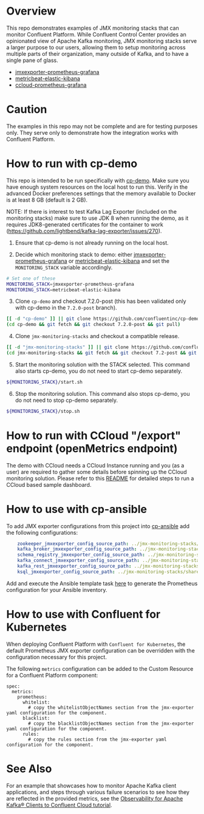 # Overview

This repo demonstrates examples of JMX monitoring stacks that can monitor Confluent Platform.
While Confluent Control Center provides an opinionated view of Apache Kafka monitoring, JMX monitoring stacks serve a larger purpose to our users, allowing them to setup monitoring across multiple parts of their organization, many outside of Kafka, and to have a single pane of glass.

- [jmxexporter-prometheus-grafana](jmxexporter-prometheus-grafana)
- [metricbeat-elastic-kibana](metricbeat-elastic-kibana)
- [ccloud-prometheus-grafana](ccloud-prometheus-grafana)

# Caution

The examples in this repo may not be complete and are for testing purposes only.
They serve only to demonstrate how the integration works with Confluent Platform.

# How to run with cp-demo

This repo is intended to be run specifically with [cp-demo](https://github.com/confluentinc/cp-demo).
Make sure you have enough system resources on the local host to run this.
Verify in the advanced Docker preferences settings that the memory available to Docker is at least 8 GB (default is 2 GB).

NOTE: If there is interest to test Kafka Lag Exporter (included on the monitoring stacks) make sure to use JDK 8 when running the demo, as it requires JDK8-generated certificates for the container to work (<https://github.com/lightbend/kafka-lag-exporter/issues/270>).

1. Ensure that cp-demo is not already running on the local host.

2. Decide which monitoring stack to demo: either [jmxexporter-prometheus-grafana](jmxexporter-prometheus-grafana) or [metricbeat-elastic-kibana](metricbeat-elastic-kibana) and set the `MONITORING_STACK` variable accordingly.

```bash
# Set one of these
MONITORING_STACK=jmxexporter-prometheus-grafana
MONITORING_STACK=metricbeat-elastic-kibana
```

3. Clone `cp-demo` and checkout 7.2.0-post (this has been validated only with cp-demo in the `7.2.0-post` branch).

```bash
[[ -d "cp-demo" ]] || git clone https://github.com/confluentinc/cp-demo.git
(cd cp-demo && git fetch && git checkout 7.2.0-post && git pull)
```

4. Clone `jmx-monitoring-stacks` and checkout a compatible release.

```bash
[[ -d "jmx-monitoring-stacks" ]] || git clone https://github.com/confluentinc/jmx-monitoring-stacks.git
(cd jmx-monitoring-stacks && git fetch && git checkout 7.2-post && git pull)
```

5. Start the monitoring solution with the STACK selected. This command also starts cp-demo, you do not need to start cp-demo separately.

```bash
${MONITORING_STACK}/start.sh
```

6. Stop the monitoring solution. This command also stops cp-demo, you do not need to stop cp-demo separately.

```bash
${MONITORING_STACK}/stop.sh
```
# How to run with CCloud "/export" endpoint (openMetrics endpoint)

The demo with CCloud needs a CCloud Instance running and you (as a user) are required to gather some details before spinning up the CCloud monitoring solution. Please refer to this [README](ccloud-prometheus-grafana/README.md) for detailed steps to run a CCloud based sample dashboard.

# How to use with cp-ansible

To add JMX exporter configurations from this project into [cp-ansible](https://github.com/confluentinc/cp-ansible) add the following configurations:

```yaml
    zookeeper_jmxexporter_config_source_path: ../jmx-monitoring-stacks/shared-assets/jmx-exporter/zookeeper.yml
    kafka_broker_jmxexporter_config_source_path: ../jmx-monitoring-stacks/shared-assets/jmx-exporter/kafka_broker.yml
    schema_registry_jmxexporter_config_source_path: ../jmx-monitoring-stacks/shared-assets/jmx-exporter/confluent_schemaregistry.yml
    kafka_connect_jmxexporter_config_source_path: ../jmx-monitoring-stacks/shared-assets/jmx-exporter/kafka_connect.yml
    kafka_rest_jmxexporter_config_source_path: ../jmx-monitoring-stacks/shared-assets/jmx-exporter/confluent_rest.yml
    ksql_jmxexporter_config_source_path: ../jmx-monitoring-stacks/shared-assets/jmx-exporter/confluent_ksql.yml
```

Add and execute the Ansible template task [here](jmxexporter-prometheus-grafana/cp-ansible/prometheus-config.yml) to generate the Prometheus configuration for your Ansible inventory.

# How to use with Confluent for Kubernetes

When deploying Confluent Platform with `Confluent for Kubernetes`, the default Prometheus JMX exporter configuration can be overridden with the configuration necessary for this project.

The following `metrics` configuration can be added to the Custom Resource for a Confluent Platform component:

```
spec:
  metrics:
    prometheus:
      whitelist:
        # copy the whitelistObjectNames section from the jmx-exporter yaml configuration for the component.
      blacklist:
        # copy the blacklistObjectNames section from the jmx-exporter yaml configuration for the component.
      rules:
        # copy the rules section from the jmx-exporter yaml configuration for the component.
```


# See Also

For an example that showcases how to monitor Apache Kafka client applications, and steps through various failure scenarios to see how they are reflected in the provided metrics, see the [Observability for Apache Kafka® Clients to Confluent Cloud tutorial](https://docs.confluent.io/platform/current/tutorials/examples/ccloud-observability/docs/observability-overview.html).
